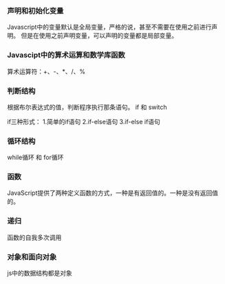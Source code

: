 ### 声明和初始化变量
Javascript中的变量默认是全局变量，严格的说，甚至不需要在使用之前进行声明。
但是在使用之前声明变量，可以声明的变量都是局部变量。

### Javascipt中的算术运算和数学库函数
算术运算符：+、-、*、/、%

### 判断结构
根据布尔表达式的值，判断程序执行那条语句。
if 和 switch

if三种形式：
	1.简单的if语句
	2.if-else语句
	3.if-else  if语句

### 循环结构
while循环 和 for循环


### 函数
JavaScript提供了两种定义函数的方式，一种是有返回值的。一种是没有返回值的。

### 递归
函数的自我多次调用

### 对象和面向对象
js中的数据结构都是对象
